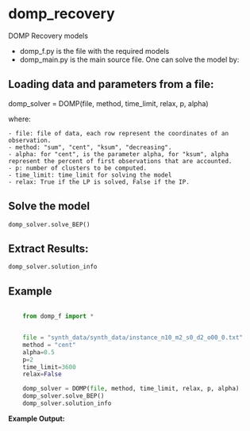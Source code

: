 # domp_recovery
DOMP Recovery models

- domp_f.py is the file with the required models
- domp_main.py is the main source file. One can solve the model by:
    
## Loading data and parameters from a file:

domp_solver = DOMP(file, method, time_limit, relax, p, alpha)

where:

    - file: file of data, each row represent the coordinates of an observation.
    - method: "sum", "cent", "ksum", "decreasing". 
    - alpha: for "cent", is the parameter alpha, for "ksum", alpha represent the percent of first observations that are accounted.
    - p: number of clusters to be computed.
    - time_limit: time_limit for solving the model
    - relax: True if the LP is solved, False if the IP.

## Solve the model

    domp_solver.solve_BEP()


## Extract Results:
    
    domp_solver.solution_info

## Example

    

```python

    from domp_f import *


    file = "synth_data/synth_data/instance_n10_m2_s0_d2_o00_0.txt"
    method = "cent"
    alpha=0.5
    p=2
    time_limit=3600
    relax=False

    domp_solver = DOMP(file, method, time_limit, relax, p, alpha)
    domp_solver.solve_BEP()
    domp_solver.solution_info
````

**Example Output:**



